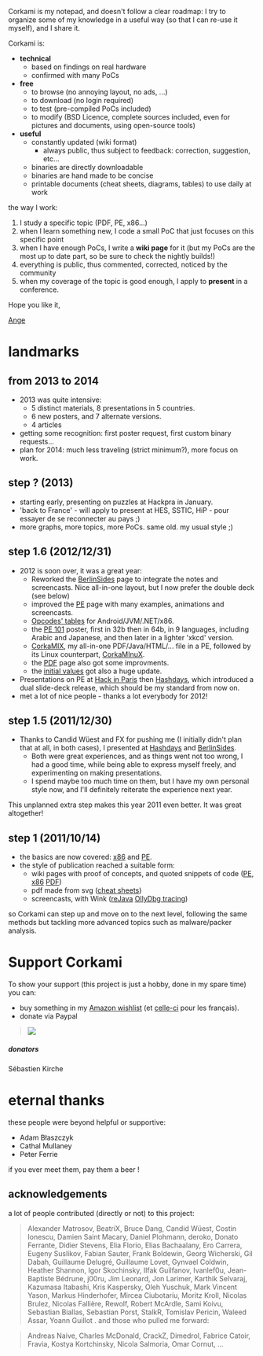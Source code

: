 Corkami is my notepad, and doesn't follow a clear roadmap: I try to organize some of my knowledge in a useful way (so that I can re-use it myself), and I share it.

Corkami is:
  * **technical**
    * based on findings on real hardware
    * confirmed with many PoCs
  * **free**
    * to browse (no annoying layout, no ads, ...)
    * to download (no login required)
    * to test (pre-compiled PoCs included)
    * to modify (BSD Licence, complete sources included, even for pictures and documents, using open-source tools)
  * **useful**
    * constantly updated (wiki format)
      * always public, thus subject to feedback: correction, suggestion, etc...
    * binaries are directly downloadable
    * binaries are hand made to be concise
    * printable documents (cheat sheets, diagrams, tables) to use daily at work

the way I work:
  1. I study a specific topic (PDF, PE, x86...)
  1. when I learn something new, I code a small PoC that just focuses on this specific point
  1. when I have enough PoCs, I write a **wiki page** for it (but my PoCs are the most up to date part, so be sure to check the nightly builds!)
  1. everything is public, thus commented, corrected, noticed by the community
  1. when my coverage of the topic is good enough, I apply to **present** in a conference.

Hope you like it,

[Ange](http://twitter.com/#!/angealbertini)

# landmarks #
## from 2013 to 2014 ##
  * 2013 was quite intensive:
    * 5 distinct materials, 8 presentations in 5 countries.
    * 6 new posters, and 7 alternate versions.
    * 4 articles
  * getting some recognition: first poster request, first custom binary requests...
  * plan for 2014: much less traveling (strict minimum?), more focus on work.
## step ? (2013) ##
  * starting early, presenting on puzzles at Hackpra in January.
  * 'back to France' - will apply to present at HES, SSTIC, HiP - pour essayer de se reconnecter au pays ;)
  * more graphs, more topics, more PoCs. same old. my usual style ;)

## step 1.6 (2012/12/31) ##
  * 2012 is soon over, it was a great year:
    * Reworked the [BerlinSides](http://code.google.com/p/corkami/wiki/BerlinSidesX2) page to integrate the notes and screencasts. Nice all-in-one layout, but I now prefer the double deck (see below)
    * improved the [PE](PE.md) page with many examples, animations and screencasts.
    * [Opcodes' tables](OpcodesTables.md) for Android/JVM/.NET/x86.
    * the [PE 101](PE101.md) poster, first in 32b then in 64b, in 9 languages, including Arabic and Japanese, and then later in a lighter 'xkcd' version.
    * [CorkaMIX](http://code.google.com/p/corkami/downloads/detail?name=CorkaMIX.zip), my all-in-one PDF/Java/HTML/... file in a PE, followed by its Linux counterpart, [CorkaMInuX](http://code.google.com/p/corkami/downloads/detail?name=CorkaMInuX.zip).
    * the [PDF](http://code.google.com/p/corkami/wiki/PDFTricks?wl=en) page also got some improvments.
    * the [initial values](InitialValues.md) got also a huge update.
  * Presentations on PE at [Hack in Paris](HackInParis2012.md) then [Hashdays](hashdays2012.md), which introduced a dual slide-deck release, which should be my standard from now on.
  * met a lot of nice people - thanks a lot everybody for 2012!

## step 1.5 (2011/12/30) ##
  * Thanks to Candid Wüest and FX for pushing me (I initially didn't plan that at all, in both cases), I presented at [Hashdays](http://code.google.com/p/corkami/wiki/hashdays2011) and [BerlinSides](http://code.google.com/p/corkami/wiki/BerlinSidesX2).
    * Both were great experiences, and as things went not too wrong, I had a good time, while being able to express myself freely, and experimenting on making presentations.
    * I spend maybe too much time on them, but I have my own personal style now, and I'll definitely reiterate the experience next year.

This unplanned extra step makes this year 2011 even better. It was great altogether!
## step 1 (2011/10/14) ##
  * the basics are now covered: [x86](x86oddities.md) and [PE](PE.md).
  * the style of publication reached a suitable form:
    * wiki pages with proof of concepts, and quoted snippets of code ([PE](PE.md), [x86](x86oddities.md) [PDF](PDFTricks.md))
    * pdf made from svg ([cheat sheets](http://code.google.com/p/corkami/downloads/list?q=pdf))
    * screencasts, with Wink ([reJava](http://rejava.sourceforge.net/hello.html) [OllyDbg tracing](https://sites.google.com/site/corkami/ollydbg-tracing))

so Corkami can step up and move on to the next level, following the same methods but tackling more advanced topics such as malware/packer analysis.

# Support Corkami #
To show your support (this project is just a hobby, done in my spare time) you can:
  * buy something in my [Amazon wishlist](http://www.amazon.de/registry/wishlist/11FVTHTOLVZ0C) (et [celle-ci](http://www.amazon.fr/registry/wishlist/13MJPFNU8QPAC) pour les français).
  * donate via Paypal

> [![](https://www.paypalobjects.com/en_US/FR/i/btn/btn_donateCC_LG.gif)](https://www.paypal.com/cgi-bin/webscr?cmd=_s-xclick&hosted_button_id=DJM7S3QAURFCC)
##### donators #####
Sébastien Kirche

# eternal thanks #
these people were beyond helpful or supportive:
  * Adam Błaszczyk
  * Cathal Mullaney
  * Peter Ferrie

if you ever meet them, pay them a beer !

## acknowledgements ##
a lot of people contributed (directly or not) to this project:
> Alexander Matrosov,
> BeatriX, Bruce Dang,
> Candid Wüest, Costin Ionescu,
> Damien Saint Macary, Daniel Plohmann, deroko, Donato Ferrante, Didier Stevens,
> Elia Florio, Elias Bachaalany, Ero Carrera, Eugeny Suslikov,
> Fabian Sauter, Frank Boldewin,
> Georg Wicherski, Gil Dabah, Guillaume Delugré, Guillaume Lovet, Gynvael Coldwin,
> Heather Shannon,
> Igor Skochinsky, Ilfak Guilfanov, Ivanlef0u,
> Jean-Baptiste Bédrune, j00ru, Jim Leonard, Jon Larimer,
> Karthik Selvaraj, Kazumasa Itabashi, Kris Kaspersky,
> Oleh Yuschuk,
> Mark Vincent Yason, Markus Hinderhofer, Mircea Ciubotariu, Moritz Kroll,
> Nicolas Brulez, Nicolas Fallière,
> Rewolf, Robert McArdle,
> Sami Koivu, Sebastian Biallas, Sebastian Porst, StalkR,
> Tomislav Pericin,
> Waleed Assar,
> Yoann Guillot
> .
and those who pulled me forward:

> Andreas Naive,
> Charles McDonald, CrackZ,
> Dimedrol,
> Fabrice Catoir, Fravia,
> Kostya Kortchinsky,
> Nicola Salmoria,
> Omar Cornut,
> ...